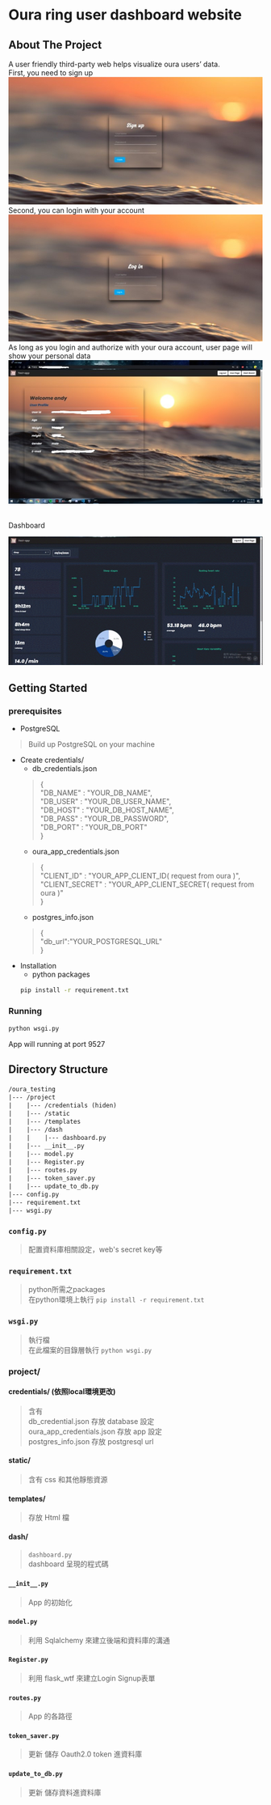 # Oura ring user dashboard website
## About The Project
A user friendly third-party web helps visualize oura users’ data.<br>
First, you need to sign up
![alt text](./img/signup.jpg)
<br>Second, you can login with your account
![alt text](./img/login.jpg)
<br> As long as you login and authorize with your oura account, user page will show your personal data
![alt text](./img/userpage.jpg)

<br> Dashboard

![image](./img/dashboard.gif)
## Getting Started
### prerequisites
* PostgreSQL
> Build up PostgreSQL on your machine
* Create credentials/
    * db_credentials.json
    >  { <br>"DB_NAME" : "YOUR_DB_NAME",<br>
        "DB_USER" : "YOUR_DB_USER_NAME", <br>
        "DB_HOST" : "YOUR_DB_HOST_NAME", <br>
        "DB_PASS" : "YOUR_DB_PASSWORD", <br>
        "DB_PORT" : "YOUR_DB_PORT"<br>}
    * oura_app_credentials.json
    > {<br>"CLIENT_ID" : "YOUR_APP_CLIENT_ID( request from oura )",<br>
    "CLIENT_SECRET" : "YOUR_APP_CLIENT_SECRET( request from oura )"<br>
    }
    * postgres_info.json
    > {<br>"db_url":"YOUR_POSTGRESQL_URL"<br>}
* Installation
    * python packages
    ```sh
    pip install -r requirement.txt
    ```
### Running
```sh
python wsgi.py
```
App will running at port 9527
## Directory Structure

    /oura_testing
    |--- /project
    |    |--- /credentials (hiden)
    |    |--- /static
    |    |--- /templates
    |    |--- /dash
    |    |    |--- dashboard.py
    |    |--- __init__.py
    |    |--- model.py
    |    |--- Register.py
    |    |--- routes.py
    |    |--- token_saver.py
    |    |--- update_to_db.py
    |--- config.py
    |--- requirement.txt
    |--- wsgi.py

### `config.py`
> 配置資料庫相關設定，web's secret key等

### `requirement.txt`
> python所需之packages <br> 在python環境上執行 `pip install -r requirement.txt`

### `wsgi.py`
> 執行檔 <br> 在此檔案的目錄層執行 `python wsgi.py`

### project/
#### credentials/ (依照local環境更改)
> 含有<br> db_credential.json 存放 database 設定 <br> oura_app_credentials.json 存放 app 設定 <br>
postgres_info.json 存放 postgresql url
#### static/
> 含有 css 和其他靜態資源

#### templates/
> 存放 Html 檔
#### dash/
> `dashboard.py`<br> dashboard 呈現的程式碼
#### `__init__.py`
> App 的初始化
#### `model.py`
> 利用 Sqlalchemy 來建立後端和資料庫的溝通
#### `Register.py`
> 利用 flask_wtf 來建立Login Signup表單
#### `routes.py`
> App 的各路徑
#### `token_saver.py`
> 更新 儲存 Oauth2.0 token 進資料庫
#### `update_to_db.py`
> 更新 儲存資料進資料庫